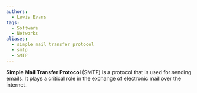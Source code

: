```yaml
---
authors: 
  - Lewis Evans
tags:
  - Software
  - Networks
aliases:
  - simple mail transfer protocol
  - smtp
  - SMTP
---
```

**Simple Mail Transfer Protocol** (SMTP) is a protocol that is used for sending emails. It plays a critical role in the exchange of electronic mail over the internet.